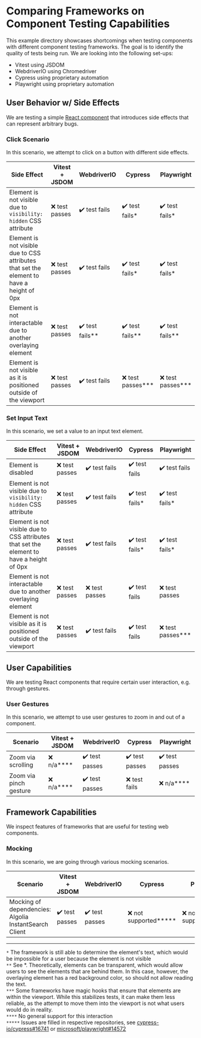 # Comparing Frameworks on Component Testing Capabilities

This example directory showcases shortcomings when testing components with different component testing frameworks.
The goal is to identify the quality of tests being run.
We are looking into the following set-ups:

- Vitest using JSDOM
- WebdriverIO using Chromedriver
- Cypress using proprietary automation
- Playwright using proprietary automation

## User Behavior w/ Side Effects

We are testing a simple [React component](./src/components/Card.tsx) that introduces side effects that can represent arbitrary bugs.

### Click Scenario
In this scenario, we attempt to click on a button with different side effects.

| Side Effect | Vitest + JSDOM | WebdriverIO | Cypress | Playwright |
| ---------- | -------------- | ----------- | ------- | ---------- |
| Element is not visible due to `visibility: hidden` CSS attribute | ❌ test passes | ✔️ test fails | ✔️ test fails* | ✔️ test fails* |
| Element is not visible due to CSS attributes that set the element to have a height of 0px | ❌ test passes | ✔️ test fails | ✔️ test fails* | ✔️ test fails* |
| Element is not interactable due to another overlaying element | ❌ test passes | ✔️ test fails** | ✔️ test fails** | ✔️ test fails** |
| Element is not visible as it is positioned outside of the viewport | ❌ test passes | ✔️ test fails | ❌ test passes*** | ❌ test passes*** |

### Set Input Text
In this scenario, we set a value to an input text element.

| Side Effect | Vitest + JSDOM | WebdriverIO | Cypress | Playwright |
| ---------- | -------------- | ----------- | ------- | ---------- |
| Element is disabled | ❌ test passes | ✔️ test fails | ✔️ test fails | ✔️ test fails |
| Element is not visible due to `visibility: hidden` CSS attribute | ❌ test passes | ✔️ test fails | ✔️ test fails* | ✔️ test fails* |
| Element is not visible due to CSS attributes that set the element to have a height of 0px | ❌ test passes | ✔️ test fails | ✔️ test fails* | ✔️ test fails* |
| Element is not interactable due to another overlaying element | ❌ test passes | ❌ test passes | ✔️ test fails | ❌ test passes |
| Element is not visible as it is positioned outside of the viewport | ❌ test passes | ✔️ test fails | ✔️ test fails | ❌ test passes*** |

## User Capabilities
We are testing React components that require certain user interaction, e.g. through gestures.

### User Gestures
In this scenario, we attempt to use user gestures to zoom in and out of a component.

| Scenario | Vitest + JSDOM | WebdriverIO | Cypress | Playwright |
| -------- | -------------- | ----------- | ------- | ---------- |
| Zoom via scrolling | ❌ n/a**** | ✔️ test passes | ✔️ test passes | ✔️ test passes |
| Zoom via pinch gesture | ❌ n/a**** | ✔️ test passes | ❌ test fails | ❌ n/a**** |

## Framework Capabilities
We inspect features of frameworks that are useful for testing web components.

### Mocking
In this scenario, we are going through various mocking scenarios.

| Scenario | Vitest + JSDOM | WebdriverIO | Cypress | Playwright |
| -------- | -------------- | ----------- | ------- | ---------- |
| Mocking of dependencies: Algolia InstantSearch Client | ✔️ test passes | ✔️ test passes | ❌ not supported***** | ❌ not supported***** |

---

`*` The framework is still able to determine the element's text, which would be impossible for a user because the element is not visible<br />
`**` See *. Theoretically, elements can be transparent, which would allow users to see the elements that are behind them. In this case, however, the overlaying element has a red background color, so should not allow reading the text.<br />
`***` Some frameworks have magic hooks that ensure that elements are within the viewport. While this stabilizes tests, it can make them less reliable, as the attempt to move them into the viewport is not what users would do in reality.<br />
`****` No general support for this interaction<br />
`*****` Issues are filled in respective repositories, see [cypress-io/cypress#16741](https://github.com/cypress-io/cypress/discussions/16741) or [microsoft/playwright#14572](https://github.com/microsoft/playwright/issues/14572)
